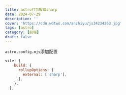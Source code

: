 ```yaml
---
title: astro打包报错sharp
date: 2024-07-29
description: ''
cover: 'https://cdn.wdtwo.com/anzhiyu/js34234263.jpg'
tags: [astro]
category: [前端]
draft: false 
---
```

`astro.config.mjs`添加配置
```js
vite: {  
    build: {  
      rollupOptions: {  
        external: ['sharp'],  
      },  
    },  
  },  
```

